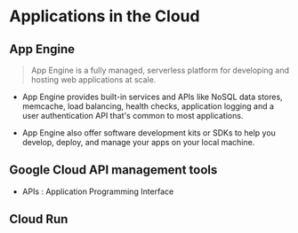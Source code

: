 # Applications in the Cloud

## App Engine
> App Engine is a fully managed, serverless platform for developing and hosting web applications at scale.

- App Engine provides built-in services and APIs like NoSQL data stores, memcache, load balancing, health checks, application logging and a user authentication API that's common to most applications. 

- App Engine also offer software development kits or SDKs to help you develop, deploy, and manage your apps on your local machine.


## Google Cloud API management tools
- APIs : Application Programming Interface


## Cloud Run
